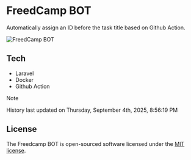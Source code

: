 # FreedCamp BOT

Automatically assign an ID before the task title based on Github Action.

![FreedCamp BOT](https://repository-images.githubusercontent.com/737932867/7d34798b-2680-471c-b089-a78a718d3d6a)

## Tech

- Laravel
- Docker
- Github Action

> [!NOTE]  
> History last updated on Thursday, September 4th, 2025, 8:56:19 PM

## License

The Freedcamp BOT is open-sourced software licensed under the [MIT license](https://opensource.org/licenses/MIT).
